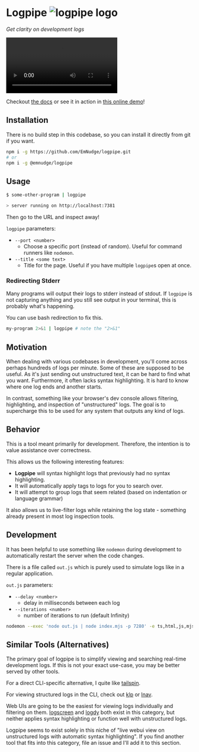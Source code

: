 # Logpipe ![logpipe logo](https://github.com/EmNudge/logpipe/assets/24513691/8526ba7d-e8a1-460a-8fad-60c488b5b15e) 

*Get clarity on development logs*

<video src="https://github.com/EmNudge/logpipe/assets/24513691/906c3e92-85dc-439b-8575-0d033150d3d6"></video>

Checkout [the docs](https://logpipe.emnudge.dev/) or see it in action in [this online demo](https://logpipe-demo.emnudge.dev/)!

## Installation

There is no build step in this codebase, so you can install it directly from git if you want.

```sh
npm i -g https://github.com/EmNudge/logpipe.git
# or
npm i -g @emnudge/logpipe
```

## Usage

```sh
$ some-other-program | logpipe

> server running on http://localhost:7381
```

Then go to the URL and inspect away!

`logpipe` parameters:
- `--port <number>`
  - Choose a specific port (instead of random). Useful for command runners like `nodemon`.
- `--title <some text>`
  - Title for the page. Useful if you have multiple `logpipe`s open at once.


### Redirecting Stderr

Many programs will output their logs to stderr instead of stdout. If `logpipe` is not capturing anything and you still see output in your terminal, this is probably what's happening.

You can use bash redirection to fix this.

```sh
my-program 2>&1 | logpipe # note the "2>&1"
```

## Motivation

When dealing with various codebases in development, you'll come across perhaps hundreds of logs per minute. Some of these are supposed to be useful. 
As it's just sending out unstructured text, it can be hard to find what you want. Furthermore, it often lacks syntax highlighting. It is hard to know where one log ends and another starts.

In contrast, something like your browser's dev console allows filtering, highlighting, and inspection of "unstructured" logs. The goal is to supercharge this to be used for any system that outputs any kind of logs.

## Behavior

This is a tool meant primarily for development. Therefore, the intention is to value assistance over correctness.

This allows us the following interesting features:
- **Logpipe** will syntax highlight logs that previously had no syntax highlighting.
- It will automatically apply tags to logs for you to search over.
- It will attempt to group logs that seem related (based on indentation or language grammar)

It also allows us to live-filter logs while retaining the log state - something already present in most log inspection tools.

## Development

It has been helpful to use something like `nodemon` during development to automatically restart the server when the code changes.

There is a file called `out.js` which is purely used to simulate logs like in a regular application.

`out.js` parameters:
- `--delay <number>`
  - delay in milliseconds between each log
- `--iterations <number>`
  - number of iterations to run (default Infinity)

```sh
nodemon --exec 'node out.js | node index.mjs -p 7280' -e ts,html,js,mjs,css
```

## Similar Tools (Alternatives)

The primary goal of logpipe is to simplify viewing and searching real-time development logs. If this is not your exact use-case, you may be better served by other tools.

For a direct CLI-specific alternative, I quite like [tailspin](https://github.com/bensadeh/tailspin).

For viewing structured logs in the CLI, check out [klp](https://github.com/dloss/klp) or [lnav](https://github.com/tstack/lnav).

Web UIs are going to be the easiest for viewing logs individually and filtering on them. [logscreen](https://github.com/soorajshankar/logScreen) and [logdy](https://logdy.dev/) both exist in this category, but neither applies syntax highlighting or function well with unstructured logs.

Logpipe seems to exist solely in this niche of "live webui view on unstructured logs with automatic syntax highlighting". If you find another tool that fits into this category, file an issue and I'll add it to this section.

